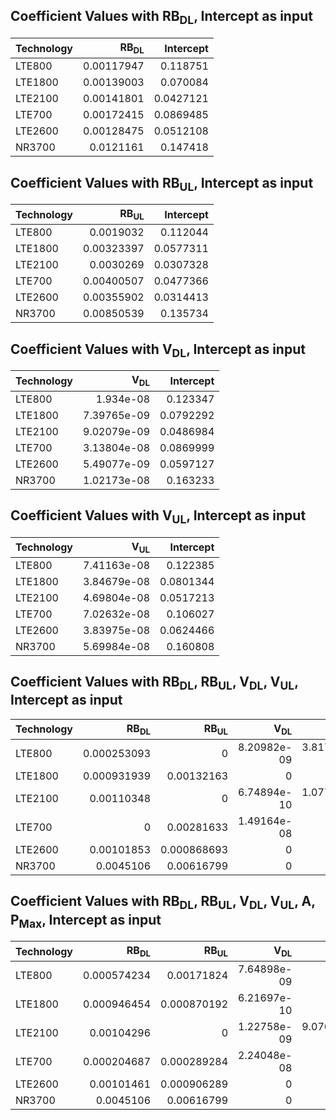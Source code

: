 ## Coefficient Values with RB<sub>DL</sub>, Intercept as input
| Technology   |   RB<sub>DL</sub> |   Intercept |
|:-------------|------------------:|------------:|
| LTE800       |        0.00117947 |   0.118751  |
| LTE1800      |        0.00139003 |   0.070084  |
| LTE2100      |        0.00141801 |   0.0427121 |
| LTE700       |        0.00172415 |   0.0869485 |
| LTE2600      |        0.00128475 |   0.0512108 |
| NR3700       |        0.0121161  |   0.147418  |


## Coefficient Values with RB<sub>UL</sub>, Intercept as input
| Technology   |   RB<sub>UL</sub> |   Intercept |
|:-------------|------------------:|------------:|
| LTE800       |        0.0019032  |   0.112044  |
| LTE1800      |        0.00323397 |   0.0577311 |
| LTE2100      |        0.0030269  |   0.0307328 |
| LTE700       |        0.00400507 |   0.0477366 |
| LTE2600      |        0.00355902 |   0.0314413 |
| NR3700       |        0.00850539 |   0.135734  |


## Coefficient Values with V<sub>DL</sub>, Intercept as input
| Technology   |   V<sub>DL</sub> |   Intercept |
|:-------------|-----------------:|------------:|
| LTE800       |      1.934e-08   |   0.123347  |
| LTE1800      |      7.39765e-09 |   0.0792292 |
| LTE2100      |      9.02079e-09 |   0.0486984 |
| LTE700       |      3.13804e-08 |   0.0869999 |
| LTE2600      |      5.49077e-09 |   0.0597127 |
| NR3700       |      1.02173e-08 |   0.163233  |


## Coefficient Values with V<sub>UL</sub>, Intercept as input
| Technology   |   V<sub>UL</sub> |   Intercept |
|:-------------|-----------------:|------------:|
| LTE800       |      7.41163e-08 |   0.122385  |
| LTE1800      |      3.84679e-08 |   0.0801344 |
| LTE2100      |      4.69804e-08 |   0.0517213 |
| LTE700       |      7.02632e-08 |   0.106027  |
| LTE2600      |      3.83975e-08 |   0.0624466 |
| NR3700       |      5.69984e-08 |   0.160808  |


## Coefficient Values with RB<sub>DL</sub>, RB<sub>UL</sub>, V<sub>DL</sub>, V<sub>UL</sub>, Intercept as input
| Technology   |   RB<sub>DL</sub> |   RB<sub>UL</sub> |   V<sub>DL</sub> |   V<sub>UL</sub> |   Intercept |
|:-------------|------------------:|------------------:|-----------------:|-----------------:|------------:|
| LTE800       |       0.000253093 |       0           |      8.20982e-09 |      3.81714e-08 |   0.115552  |
| LTE1800      |       0.000931939 |       0.00132163  |      0           |      0           |   0.0616055 |
| LTE2100      |       0.00110348  |       0           |      6.74894e-10 |      1.07786e-08 |   0.0421162 |
| LTE700       |       0           |       0.00281633  |      1.49164e-08 |      0           |   0.0506151 |
| LTE2600      |       0.00101853  |       0.000868693 |      0           |      0           |   0.0451512 |
| NR3700       |       0.0045106   |       0.00616799  |      0           |      0           |   0.136548  |


## Coefficient Values with RB<sub>DL</sub>, RB<sub>UL</sub>, V<sub>DL</sub>, V<sub>UL</sub>, A, P<sub>Max</sub>, Intercept as input
| Technology   |   RB<sub>DL</sub> |   RB<sub>UL</sub> |   V<sub>DL</sub> |   V<sub>UL</sub> |         A |   P<sub>Max</sub> |   Intercept |
|:-------------|------------------:|------------------:|-----------------:|-----------------:|----------:|------------------:|------------:|
| LTE800       |       0.000574234 |       0.00171824  |      7.64898e-09 |      0           | 0.612048  |        0.00155765 |  -0.688611  |
| LTE1800      |       0.000946454 |       0.000870192 |      6.21697e-10 |      0           | 0.0565801 |        0.00165207 |  -0.0454267 |
| LTE2100      |       0.00104296  |       0           |      1.22758e-09 |      9.07664e-09 | 0.0211215 |        0.00181031 |  -0.026072  |
| LTE700       |       0.000204687 |       0.000289284 |      2.24048e-08 |      0           | 0         |        0.0109408  |  -0.173376  |
| LTE2600      |       0.00101461  |       0.000906289 |      0           |      0           | 0         |        0.00139793 |   0.0158078 |
| NR3700       |       0.0045106   |       0.00616799  |      0           |      0           | 0         |        0          |   0.136548  |
